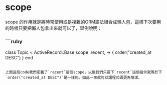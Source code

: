 # scope

scope 的作用就是將時常使用或是複雜的ORM語法組合成懶人包，這樣下次要用的時候只要把懶人包拿出來就可以了，舉例說明：

### ```ruby
class Topic < ActiveRecord::Base
	scope :recent, -> { order("created_at DESC") } 
end
```

上面這段code我們定義了`recent`這個scope，以後我們只要下`recent`這個指令就等於下`order("created_at DESC")`是一樣的。如此一來就可以讓程式碼更為簡潔。
